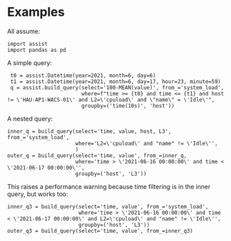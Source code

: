 # Examples

All assume:

    import assist
    import pandas as pd 

A simple query:

     t0 = assist.Datetime(year=2021, month=6, day=6)
     t1 = assist.Datetime(year=2021, month=6, day=17, hour=23, minute=59)
     q = assist.build_query(select='100-MEAN(value)', from_='system_load',
                            where=f"time >= {t0} and time <= {t1} and host != \'HAU-AP1-WACS-01\' and L2=\'cpuload\' and \"name\" = \'Idle\'",
                            groupby=('time(10s)', 'host'))

A nested query:

    inner_q = build_query(select='time, value, host, L3', from_='system_load',
                          where='L2=\'cpuload\' and "name" != \'Idle\'',
                          )
    outer_q = build_query(select='time, value', from_=inner_q,
                          where='time > \'2021-06-16 00:00:00\' and time < \'2021-06-17 00:00:00\'',
                          groupby=('host', 'L3'))

This raises a performance warning because time filtering is in the inner query, but works too:

    inner_q3 = build_query(select='time, value', from_='system_load',
                           where='time > \'2021-06-16 00:00:00\' and time < \'2021-06-17 00:00:00\' and L2=\'cpuload\' and "name" != \'Idle\'',
                           groupby=('host', 'L3'))
    outer_q3 = build_query(select='time, value', from_=inner_q3)